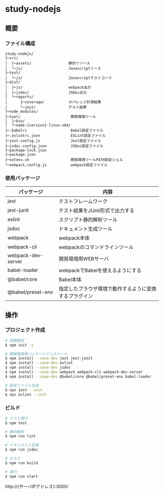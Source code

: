 study-nodejs
============

概要
----

### ファイル構成

```
study-nodejs/
├─src/
│  ├─assets/                 静的リソース
│  └─js/                     Javascriptソース
├─test/
│  └─js/                     Javascriptテストコード
├─dist/
│  ├─js/                     webpack出力
│  ├─jsdoc/                  JSDoc出力
│  └─reports/
│      ├─coverage/           カバレッジ計測結果
│      └─jest/               テスト結果
├─node_modules/
├─tool/                       開発環境ツール
│  ├─bin/
│  └─node-{version}-linux-x64/
├─.babelrc                    Babel設定ファイル
├─.eslintrc.json              ESLint設定ファイル
├─jest.config.js              Jest設定ファイル
├─jsdoc.config.json           JSDoc設定ファイル
├─package-lock.json
├─package.json
├─setenv.sh                   開発環境ツールPATH設定シェル
└─webpack.config.js           webpack設定ファイル
```

### 使用パッケージ

パッケージ         | 内容
-------------------|------
jest               | テストフレームワーク
jest-junit         | テスト結果をJUnit形式で出力する
eslint             | スクリプト静的解析ツール
jsdoc              | ドキュメント生成ツール
webpack            | webpack本体
webpack-cli        | webpackのコマンドラインツール
webpack-dev-server | 開発環境用WEBサーバ
babel-loader       | webpackでBabelを使えるようにする
@babel/core        | Babel本体
@babel/preset-env  | 指定したブラウザ環境で動作するように変換するプラグイン


操作
----

### プロジェクト作成

```sh
# 初期設定
$ npm init -y

# 開発環境用パッケージインストール
$ npm install --save-dev jest jest-junit
$ npm install --save-dev eslint
$ npm install --save-dev jsdoc
$ npm install --save-dev webpack webpack-cli webpack-dev-server
$ npm install --save-dev @babel/core @babel/preset-env babel-loader

# 設定ファイル生成
$ npx jest --init
$ npx eslint --init
```

### ビルド

```sh
# テスト実行
$ npm test

# 静的解析
$ npm run lint

# ドキュメント生成
$ npm run jsdoc

# ビルド
$ npm run build

# 実行
$ npm run start
```

http://{サーバIPアドレス}:3000/
